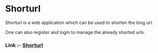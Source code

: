 # Shorturl

Shorturl is a web application which can be used to shorten the long url. 

One can also register and login to manage the already shorted urls.

### Link :-  [Shorturl](http://urlshort.comxa.com/)


